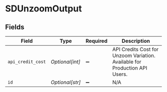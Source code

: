 # SDUnzoomOutput


## Fields

| Field                                                                      | Type                                                                       | Required                                                                   | Description                                                                |
| -------------------------------------------------------------------------- | -------------------------------------------------------------------------- | -------------------------------------------------------------------------- | -------------------------------------------------------------------------- |
| `api_credit_cost`                                                          | *Optional[int]*                                                            | :heavy_minus_sign:                                                         | API Credits Cost for Unzoom Variation. Available for Production API Users. |
| `id`                                                                       | *Optional[str]*                                                            | :heavy_minus_sign:                                                         | N/A                                                                        |